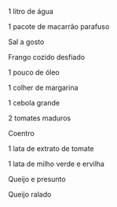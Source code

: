 1 litro de água

1 pacote de macarrão parafuso

Sal a gosto

Frango cozido desfiado

1 pouco de óleo

1 colher de margarina

1 cebola grande

2 tomates maduros

Coentro

1 lata de extrato de tomate

1 lata de milho verde e ervilha

Queijo e presunto

Queijo ralado